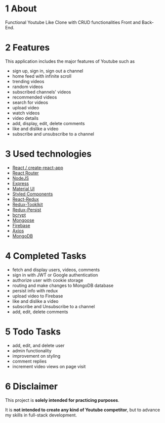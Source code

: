 # 1 About

Functional Youtube Like Clone with CRUD functionalities Front and Back-End.

# 2 Features

This application includes the major features of Youtube such as

- sign up, sign in, sign out a channel
- home feed with infinite scroll
- trending videos
- random videos
- subscribed channels' videos
- recommended videos
- search for videos
- upload video
- watch videos
- video details
- add, display, edit, delete comments
- like and dislike a video
- subscribe and unsubscribe to a channel

# 3 Used technologies

- [React / create-react-app](https://github.com/facebook/create-react-app)
- [React Router](https://github.com/remix-run/react-router)
- [NodeJS](https://github.com/nodejs/node)
- [Express](https://github.com/expressjs)
- [Material UI](https://github.com/mui/material-ui)
- [Styled Components](https://github.com/styled-components/styled-components)
- [React-Redux](https://github.com/reduxjs/react-redux)
- [Redux-Tooklkit](https://github.com/reduxjs/redux-toolkit)
- [Redux-Persist](https://github.com/rt2zz/redux-persist)
- [bcrypt](https://github.com/kelektiv/node.bcrypt.js/)
- [Mongoose](https://github.com/Automattic/mongoose)
- [Firebase](https://firebase.google.com)
- [Axios](https://github.com/axios/axios)
- [MongoDB](https://www.mongodb.com)

# 4 Completed Tasks

- fetch and display users, videos, comments
- sign in with JWT or Google authentication
- authorize user with cookie storage
- routing and make changes to MongoDB database
- persist info with redux
- upload video to Firebase
- like and dislike a video
- subscribe and Unsubscribe to a channel
- add, edit, delete comments

# 5 Todo Tasks

- add, edit, and delete user
- admin functionality
- improvement on styling
- comment replies
- increment video views on page visit

# 6 Disclaimer

This project is **solely intended for practicing purposes**.

It is **not intended to create any kind of Youtube competitor**, but to advance my skills in full-stack development.
